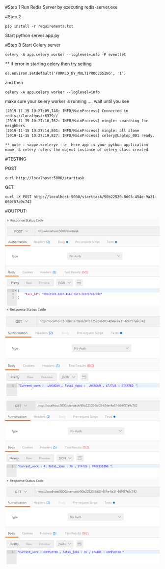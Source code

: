 #Step 1
Run Redis Server by executing redis-server.exe

#Step 2
```
pip install -r requirements.txt
```
Start python server app.py 

#Step 3
Start Celery server 
```
celery -A app.celery worker --loglevel=info -P eventlet
```
** if error in starting celery then try setting 
```
os.environ.setdefault('FORKED_BY_MULTIPROCESSING', '1')
```
and then 
```
celery -A app.celery worker --loglevel=info 
```
make sure your selery worker is running .... 
wait until you see
```
[2019-11-15 10:27:09,748: INFO/MainProcess] Connected to redis://localhost:6379//
[2019-11-15 10:27:10,762: INFO/MainProcess] mingle: searching for neighbors
[2019-11-15 10:27:14,801: INFO/MainProcess] mingle: all alone
[2019-11-15 10:27:19,827: INFO/MainProcess] celery@Laptop_001 ready.
``` 
```
** note : <app>.<celery> -->  here app is your python application name, & celery refers the object instance of celery class created. 
```

#TESTING

POST 
```
curl http://localhost:5000/starttask
```
GET
```
curl -X POST http://localhost:5000/starttask/90b22520-8d03-454e-9a31-669f57a9c742
```

#OUTPUT:

![./2.png](./2.png)
![./3.png](./3.png)
![./4.png](./4.png)
![./5.png](./5.png)
